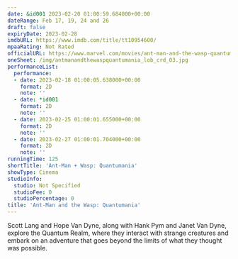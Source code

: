 ```yaml
---
date: &id001 2023-02-20 01:00:59.684000+00:00
dateRange: Feb 17, 19, 24 and 26
draft: false
expiryDate: 2023-02-28
imdbURL: https://www.imdb.com/title/tt10954600/
mpaaRating: Not Rated
officialURL: https://www.marvel.com/movies/ant-man-and-the-wasp-quantumania
oneSheet: /img/antmanandthewaspquantumania_lob_crd_03.jpg
performanceList:
  performance:
  - date: 2023-02-18 01:00:05.638000+00:00
    format: 2D
    note: ''
  - date: *id001
    format: 2D
    note: ''
  - date: 2023-02-25 01:00:01.655000+00:00
    format: 2D
    note: ''
  - date: 2023-02-27 01:00:01.704000+00:00
    format: 2D
    note: ''
runningTime: 125
shortTitle: 'Ant-Man + Wasp: Quantumania'
showType: Cinema
studioInfo:
  studio: Not Specified
  studioFee: 0
  studioPercentage: 0
title: 'Ant-Man and the Wasp: Quantumania'
---
```


Scott Lang and Hope Van Dyne, along with Hank Pym and Janet Van Dyne, explore the Quantum Realm, where they interact with strange creatures and embark on an adventure that goes beyond the limits of what they thought was possible.